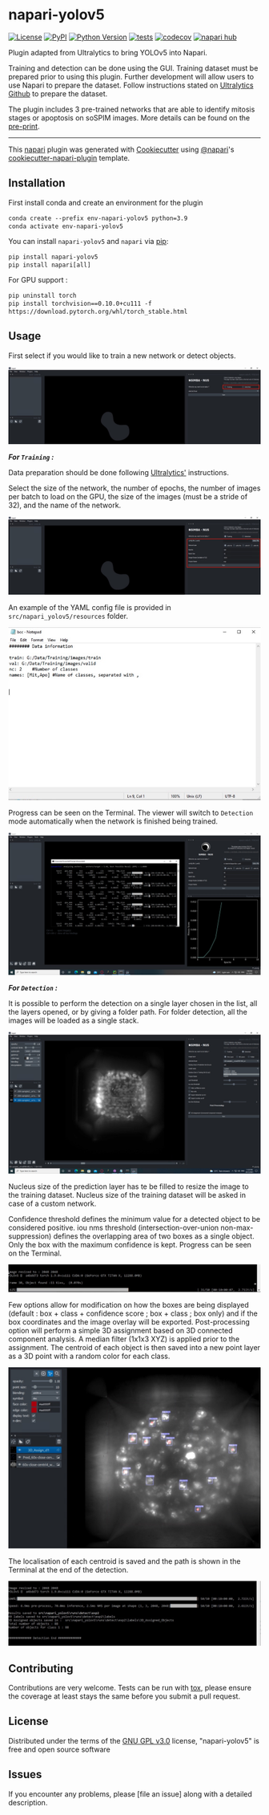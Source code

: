 # napari-yolov5

[![License](https://img.shields.io/pypi/l/napari-yolov5.svg?color=green)](https://github.com/rdemets/napari-yolov5/raw/main/LICENSE)
[![PyPI](https://img.shields.io/pypi/v/napari-yolov5.svg?color=green)](https://pypi.org/project/napari-yolov5)
[![Python Version](https://img.shields.io/pypi/pyversions/napari-yolov5.svg?color=green)](https://python.org)
[![tests](https://github.com/rdemets/napari-yolov5/workflows/tests/badge.svg)](https://github.com/rdemets/napari-yolov5/actions)
[![codecov](https://codecov.io/gh/rdemets/napari-yolov5/branch/main/graph/badge.svg)](https://codecov.io/gh/rdemets/napari-yolov5)
[![napari hub](https://img.shields.io/endpoint?url=https://api.napari-hub.org/shields/napari-yolov5)](https://napari-hub.org/plugins/napari-yolov5)

Plugin adapted from Ultralytics to bring YOLOv5 into Napari. 

Training and detection can be done using the GUI. Training dataset must be prepared prior to using this plugin. Further development will allow users to use Napari to prepare the dataset. Follow instructions stated on [Ultralytics Github](https://github.com/ultralytics/yolov5) to prepare the dataset.

The plugin includes 3 pre-trained networks that are able to identify mitosis stages or apoptosis on soSPIM images. More details can be found on the [pre-print](https://www.biorxiv.org/content/10.1101/2021.03.26.437121v1.full).

----------------------------------

This [napari] plugin was generated with [Cookiecutter] using [@napari]'s [cookiecutter-napari-plugin] template.

<!--
Don't miss the full getting started guide to set up your new package:
https://github.com/napari/cookiecutter-napari-plugin#getting-started

and review the napari docs for plugin developers:
https://napari.org/plugins/stable/index.html
-->

## Installation

First install conda and create an environment for the plugin
```
conda create --prefix env-napari-yolov5 python=3.9
conda activate env-napari-yolov5
```
You can install `napari-yolov5` and `napari` via [pip]:

    pip install napari-yolov5
    pip install napari[all]

For GPU support :
```
pip uninstall torch
pip install torchvision==0.10.0+cu111 -f https://download.pytorch.org/whl/torch_stable.html
```

## Usage

First select if you would like to train a new network or detect objects.

![alt text](https://github.com/rdemets/napari-yolov5/blob/main/src/napari_yolov5/resources/Readme/1.jpg?raw=true)


***For `Training` :***

Data preparation should be done following [Ultralytics'](https://github.com/ultralytics/yolov5) instructions.

Select the size of the network, the number of epochs, the number of images per batch to load on the GPU, the size of the images (must be a stride of 32), and the name of the network.

![alt text](https://github.com/rdemets/napari-yolov5/blob/main/src/napari_yolov5/resources/Readme/2.jpg?raw=true)

An example of the YAML config file is provided in `src/napari_yolov5/resources` folder.

![alt text](https://github.com/rdemets/napari-yolov5/blob/main/src/napari_yolov5/resources/Readme/3.jpg?raw=true)


Progress can be seen on the Terminal. The viewer will switch to `Detection` mode automatically when the network is finished being trained.

![alt text](https://github.com/rdemets/napari-yolov5/blob/main/src/napari_yolov5/resources/Readme/4.jpg?raw=true)


***For `Detection` :***

It is possible to perform the detection on a single layer chosen in the list, all the layers opened, or by giving a folder path. For folder detection, all the images will be loaded as a single stack.

![alt text](https://github.com/rdemets/napari-yolov5/blob/main/src/napari_yolov5/resources/Readme/5.jpg?raw=true)

Nucleus size of the prediction layer has te be filled to resize the image to the training dataset. Nucleus size of the training dataset will be asked in case of a custom network.

Confidence threshold defines the minimum value for a detected object to be considered positive. 
iou nms threshold (intersection-over-union non-max-suppression) defines the overlapping area of two boxes as a single object. Only the box with the maximum confidence is kept.
Progress can be seen on the Terminal.

![alt text](https://github.com/rdemets/napari-yolov5/blob/main/src/napari_yolov5/resources/Readme/6.jpg?raw=true)

Few options allow for modification on how the boxes are being displayed (default : box + class + confidence score ; box + class ; box only) and if the box coordinates and the image overlay will be exported.
Post-processing option will perform a simple 3D assignment based on 3D connected component analysis. A median filter (1x1x3 XYZ) is applied prior to the assignment. 
The centroid of each object is then saved into a new point layer as a 3D point with a random color for each class. 

![alt text](https://github.com/rdemets/napari-yolov5/blob/main/src/napari_yolov5/resources/Readme/7.jpg?raw=true)

The localisation of each centroid is saved and the path is shown in the Terminal at the end of the detection.

![alt text](https://github.com/rdemets/napari-yolov5/blob/main/src/napari_yolov5/resources/Readme/8.jpg?raw=true)


## Contributing

Contributions are very welcome. Tests can be run with [tox], please ensure
the coverage at least stays the same before you submit a pull request.

## License

Distributed under the terms of the [GNU GPL v3.0] license,
"napari-yolov5" is free and open source software

## Issues

If you encounter any problems, please [file an issue] along with a detailed description.

[napari]: https://github.com/napari/napari
[Cookiecutter]: https://github.com/audreyr/cookiecutter
[@napari]: https://github.com/napari
[MIT]: http://opensource.org/licenses/MIT
[BSD-3]: http://opensource.org/licenses/BSD-3-Clause
[GNU GPL v3.0]: http://www.gnu.org/licenses/gpl-3.0.txt
[GNU LGPL v3.0]: http://www.gnu.org/licenses/lgpl-3.0.txt
[Apache Software License 2.0]: http://www.apache.org/licenses/LICENSE-2.0
[Mozilla Public License 2.0]: https://www.mozilla.org/media/MPL/2.0/index.txt
[cookiecutter-napari-plugin]: https://github.com/napari/cookiecutter-napari-plugin

[napari]: https://github.com/napari/napari
[tox]: https://tox.readthedocs.io/en/latest/
[pip]: https://pypi.org/project/pip/
[PyPI]: https://pypi.org/
